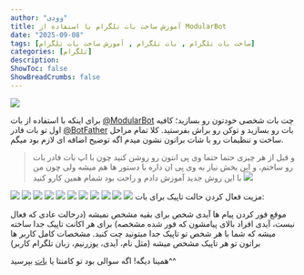 ```yaml
---
author: "وودی"
title: آموزش ساخت بات تلگرام با استفاده از ModularBot
date: "2025-09-08"
tags: [ساخت بات تلگرام , بات تلگرام , آموزش ساخت بات تلگرام]
categories: [تلگرام]
description: 
ShowToc: false
ShowBreadCrumbs: false
---
```

![](https://uploadkon.ir/uploads/f3fe14_25how-to-create-chatbot.jpg)

برای اینکه با استفاده از بات [@ModularBot](https://t.me/ModularBot) چت بات شخصی خودتون رو بسازید؛ کافیه اول تو بات فادر [@BotFather](https://t.me/BotFather) بات رو بسازید و توکن رو براش بفرستید.
کلا تمام مراحل ساخت و تنظیمات رو با شات براتون نشون میدم اگه توضیح اضافه ای لازم بود میگم.

>  و قبل از هر چیزی حتما حتما وی پی انتون رو روشن کنید چون با اپ بات فادر بات رو ساختم، و این بخش نیاز به وی پی ان داره با دستور ها هم میشه ولی چون من با این روش جدید آموزش دادم و راحت بود شمام همین کارو کنید <img loading="lazy" class="emoji" src="https://uploadkon.ir/uploads/43b814_25unnamed-AgADwBsAAjquOVI.png">


![](https://uploadkon.ir/uploads/c07314_251.jpg)
![](https://uploadkon.ir/uploads/55b814_252.jpg)
![](https://uploadkon.ir/uploads/a34614_2512.jpg)
![](https://uploadkon.ir/uploads/240b14_254.jpg)
![](https://uploadkon.ir/uploads/2c8814_255.jpg)
![](https://uploadkon.ir/uploads/9a1514_256.jpg)
![](https://uploadkon.ir/uploads/703514_257.jpg)
![](https://uploadkon.ir/uploads/010c14_258.jpg)
![](https://uploadkon.ir/uploads/bff114_2510.jpg)
![](https://uploadkon.ir/uploads/d86614_2511.jpg)
![](https://uploadkon.ir/uploads/fb3014_259.jpg)
مزیت فعال کردن حالت تاپیک برای بات:

موقع فور کردن پیام ها آیدی شخص برای بقیه مشخص نمیشه (درحالت عادی که فعال نیست، آیدی افراد بالای پیامشون که فور شده مشخصه)
برای هر اکانت تاپیک جدا ساخته میشه که شما با هر شخص تو تاپیک جدا میتونید چت کنید.
مشخصات کامل کاربر ها براتون تو هر تاپیک مشخص میشه (مثل نام، آیدی، یوزرنیم، زبان تلگرام کاربر)

همینا دیگه! اگه سوالی بود تو کامنتا یا [بات](https://t.me/imwoodybot) بپرسید^^
